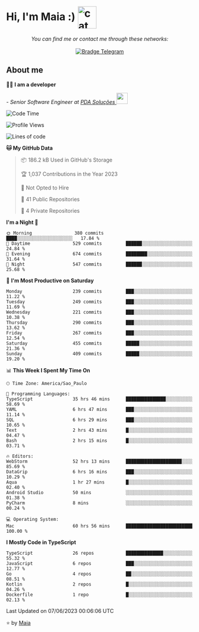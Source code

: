 <h1 align="left">Hi, I'm Maia :) 
<img src="https://emojis.slackmojis.com/emojis/images/1643509834/36299/black-cat.gif?1643509834" width="50" height="60" align="center"  alt="cat"/>
</h1>

<p align="center">
    <i>You can find me or contact me through these networks:</i>
    <br/><br/>
    <a href="https://t.me/mrootx" target="_blank">
        <img src="https://img.shields.io/badge/-Telegram-2CA5E0?logo=telegram&style=flat&logoColor=white" alt="Bradge Telegram" />
    </a>
</p>

## About me

:technologist: <strong>I am a developer</strong> <br>

<p><em> - Senior Software Engineer at <a href="https://pdasolucoes.com.br">PDA Soluções
</a><img src="https://media.giphy.com/media/WUlplcMpOCEmTGBtBW/giphy.gif" width="30"> 
</em></p>

<!--START_SECTION:waka-->
![Code Time](http://img.shields.io/badge/Code%20Time-2%2C759%20hrs%2010%20mins-blue)

![Profile Views](http://img.shields.io/badge/Profile%20Views-5-blue)

![Lines of code](https://img.shields.io/badge/From%20Hello%20World%20I%27ve%20Written-541.2%20thousand%20lines%20of%20code-blue)

**🐱 My GitHub Data** 

> 📦 186.2 kB Used in GitHub's Storage 
 > 
> 🏆 1,037 Contributions in the Year 2023
 > 
> 🚫 Not Opted to Hire
 > 
> 📜 41 Public Repositories 
 > 
> 🔑 4 Private Repositories 
 > 
**I'm a Night 🦉** 

```text
🌞 Morning                380 commits         ████░░░░░░░░░░░░░░░░░░░░░   17.84 % 
🌆 Daytime                529 commits         ██████░░░░░░░░░░░░░░░░░░░   24.84 % 
🌃 Evening                674 commits         ████████░░░░░░░░░░░░░░░░░   31.64 % 
🌙 Night                  547 commits         ██████░░░░░░░░░░░░░░░░░░░   25.68 % 
```
📅 **I'm Most Productive on Saturday** 

```text
Monday                   239 commits         ███░░░░░░░░░░░░░░░░░░░░░░   11.22 % 
Tuesday                  249 commits         ███░░░░░░░░░░░░░░░░░░░░░░   11.69 % 
Wednesday                221 commits         ███░░░░░░░░░░░░░░░░░░░░░░   10.38 % 
Thursday                 290 commits         ███░░░░░░░░░░░░░░░░░░░░░░   13.62 % 
Friday                   267 commits         ███░░░░░░░░░░░░░░░░░░░░░░   12.54 % 
Saturday                 455 commits         █████░░░░░░░░░░░░░░░░░░░░   21.36 % 
Sunday                   409 commits         █████░░░░░░░░░░░░░░░░░░░░   19.20 % 
```


📊 **This Week I Spent My Time On** 

```text
🕑︎ Time Zone: America/Sao_Paulo

💬 Programming Languages: 
TypeScript               35 hrs 46 mins      ███████████████░░░░░░░░░░   58.69 % 
YAML                     6 hrs 47 mins       ███░░░░░░░░░░░░░░░░░░░░░░   11.14 % 
SQL                      6 hrs 29 mins       ███░░░░░░░░░░░░░░░░░░░░░░   10.65 % 
Text                     2 hrs 43 mins       █░░░░░░░░░░░░░░░░░░░░░░░░   04.47 % 
Bash                     2 hrs 15 mins       █░░░░░░░░░░░░░░░░░░░░░░░░   03.71 % 

🔥 Editors: 
WebStorm                 52 hrs 13 mins      █████████████████████░░░░   85.69 % 
DataGrip                 6 hrs 16 mins       ███░░░░░░░░░░░░░░░░░░░░░░   10.29 % 
Aqua                     1 hr 27 mins        █░░░░░░░░░░░░░░░░░░░░░░░░   02.40 % 
Android Studio           50 mins             ░░░░░░░░░░░░░░░░░░░░░░░░░   01.38 % 
PyCharm                  8 mins              ░░░░░░░░░░░░░░░░░░░░░░░░░   00.24 % 

💻 Operating System: 
Mac                      60 hrs 56 mins      █████████████████████████   100.00 % 
```

**I Mostly Code in TypeScript** 

```text
TypeScript               26 repos            ██████████████░░░░░░░░░░░   55.32 % 
JavaScript               6 repos             ███░░░░░░░░░░░░░░░░░░░░░░   12.77 % 
Go                       4 repos             ██░░░░░░░░░░░░░░░░░░░░░░░   08.51 % 
Kotlin                   2 repos             █░░░░░░░░░░░░░░░░░░░░░░░░   04.26 % 
Dockerfile               1 repo              █░░░░░░░░░░░░░░░░░░░░░░░░   02.13 % 
```




 Last Updated on 07/06/2023 00:06:06 UTC
<!--END_SECTION:waka-->

⭐️ by [Maia](https://github.com/gabrielmaialva33/)


